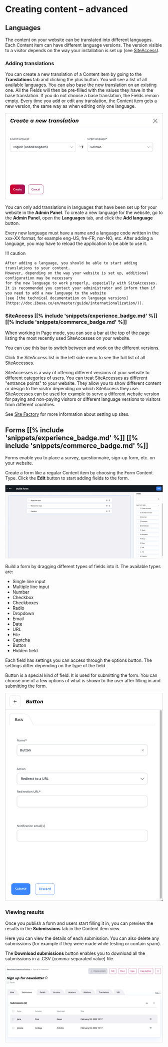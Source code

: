 # Creating content – advanced

## Languages

The content on your website can be translated into different languages. Each Content item can have different language versions.
The version visible to a visitor depends on the way your installation is set up (see [SiteAccess](#siteaccess)).

### Adding translations

You can create a new translation of a Content item by going to the **Translations** tab and clicking the plus button.
You will see a list of all available languages. You can also base the new translation on an existing one.
All the Fields will then be pre-filled with the values they have in the base translation.
If you do not choose a base translation, the Fields remain empty. Every time you add or edit any translation,
the Content item gets a new version, the same way as when editing only one language.

![Adding a new translation](img/adding_translation.png "Adding a new translation")

You can only add translations in languages that have been set up for your website in the **Admin Panel**.
To create a new language for the website, go to the **Admin Panel**, open the **Languages** tab, and click the **Add language** button.

Every new language must have a name and a language code written in the xxx-XX format, for example eng-US, fre-FR, nor-NO, etc.
After adding a language, you may have to reload the application to be able to use it.

!!! caution

    After adding a language, you should be able to start adding translations to your content.
    However, depending on the way your website is set up, additional configuration may be necessary
    for the new language to work properly, especially with SiteAccesses.
    It is recommended you contact your administrator and inform them if you need to add a new language to the website
    (see [the technical documentation on language versions](https://doc.ibexa.co/en/master/guide/internationalization/)).

### SiteAccess [[% include 'snippets/experience_badge.md' %]] [[% include 'snippets/commerce_badge.md' %]]

When working in Page mode, you can see a bar at the top of the page listing the most recently used SiteAccesses on your website.

You can use this bar to switch between and work on the different versions.

Click the SiteAccess list in the left side menu to see the full list of all SiteAccesses.

SiteAccesses is a way of offering different versions of your website to different categories of users.
You can treat SiteAccesses as different "entrance points" to your website. They allow you to show different content or design to the visitor depending on which SiteAccess they use.
SiteAccesses can be used for example to serve a different website version for paying and non-paying visitors
or different language versions to visitors from different countries.

See [Site Factory](site_organization/site_factory.md) for more information about setting up sites.

## Forms [[% include 'snippets/experience_badge.md' %]] [[% include 'snippets/commerce_badge.md' %]]

Forms enable you to place a survey, questionnaire, sign-up form, etc. on your website.

Create a form like a regular Content item by choosing the Form Content Type.
Click the **Edit** button to start adding fields to the form.

![Dragging fields in a Form](img/form_builder.png)

Build a form by dragging different types of fields into it.
The available types are:

- Single line input
- Multiple line input
- Number
- Checkbox
- Checkboxes
- Radio
- Dropdown
- Email
- Date
- URL
- File
- Captcha
- Button
- Hidden field

Each field has settings you can access through the options button.
The settings differ depending on the type of the field.

Button is a special kind of field. It is used for submitting the form.
You can choose one of a few options of what is shown to the user after filling in and submitting the form.

![Options of a Form submission button](img/form_builder_button.png)

### Viewing results

Once you publish a form and users start filling it in, you can preview the results in the **Submissions** tab in the Content item view.

Here you can view the details of each submission.
You can also delete any submissions (for example if they were made while testing or contain spam).

The **Download submissions** button enables you to download all the submissions in a .CSV (comma-separated value) file.

![Form Builder submissions](img/form_builder_submissions.png)

